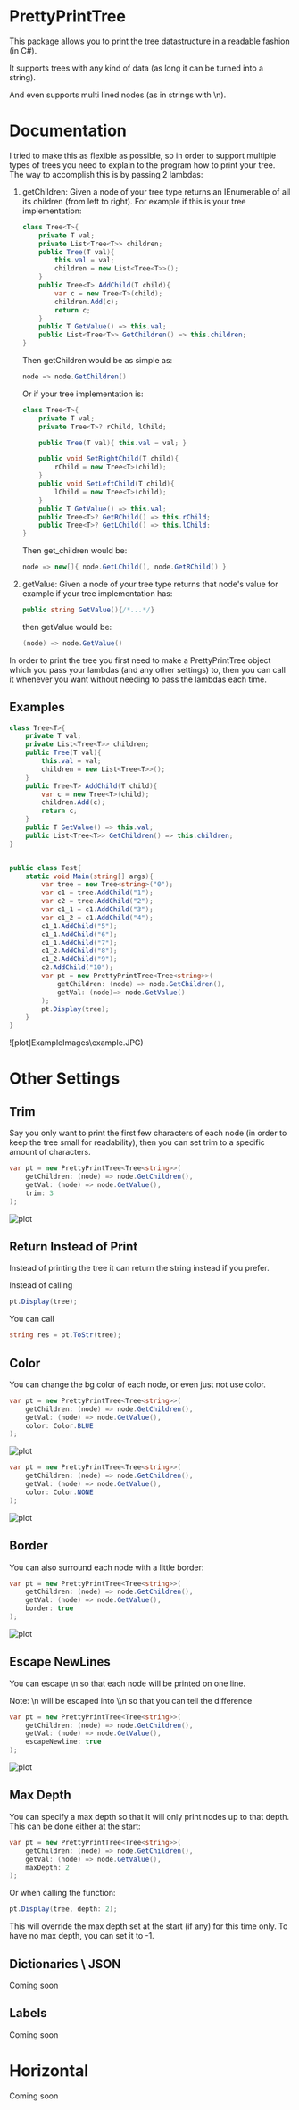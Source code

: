 # PrettyPrintTree

This package allows you to print the tree datastructure in a readable fashion (in C#).

It supports trees with any kind of data (as long it can be turned into a string).

And even supports multi lined nodes (as in strings with \n).



# Documentation

I tried to make this as flexible as possible, so in order to support multiple types of trees
you need to explain to the program how to print your tree. The way to accomplish this is by passing 2 lambdas:
1) getChildren: Given a node of your tree type returns an IEnumerable of all its children (from left to right).
    For example if this is your tree implementation:
    ```csharp
    class Tree<T>{
        private T val;
        private List<Tree<T>> children;
        public Tree(T val){
            this.val = val;
            children = new List<Tree<T>>();
        }
        public Tree<T> AddChild(T child){
            var c = new Tree<T>(child);
            children.Add(c);
            return c;
        }
        public T GetValue() => this.val;
        public List<Tree<T>> GetChildren() => this.children;
    }
    ```
    Then getChildren would be as simple as:
    ```csharp
    node => node.GetChildren()
    ```
    Or if your tree implementation is:
    ```csharp
    class Tree<T>{
        private T val;
        private Tree<T>? rChild, lChild;

        public Tree(T val){ this.val = val; }

        public void SetRightChild(T child){
            rChild = new Tree<T>(child);
        }
        public void SetLeftChild(T child){
            lChild = new Tree<T>(child);
        }
        public T GetValue() => this.val; 
        public Tree<T>? GetRChild() => this.rChild; 
        public Tree<T>? GetLChild() => this.lChild;
    }
    ```
    Then get_children would be:
    ```csharp
    node => new[]{ node.GetLChild(), node.GetRChild() }
    ```

2) getValue: Given a node of your tree type returns that node's value
    for example if your tree implementation has:
    ```csharp
    public string GetValue(){/*...*/}
    ```
    then getValue would be:
    ```csharp
    (node) => node.GetValue()
    ```


In order to print the tree you first need to make a PrettyPrintTree object which you pass your lambdas (and any other settings) to, then you can call it whenever you want without needing to pass the lambdas each time.


## Examples

```csharp
class Tree<T>{
    private T val;
    private List<Tree<T>> children;
    public Tree(T val){
        this.val = val;
        children = new List<Tree<T>>();
    }
    public Tree<T> AddChild(T child){
        var c = new Tree<T>(child);
        children.Add(c);
        return c;
    }
    public T GetValue() => this.val;
    public List<Tree<T>> GetChildren() => this.children;
}


public class Test{
    static void Main(string[] args){
        var tree = new Tree<string>("0");
        var c1 = tree.AddChild("1");
        var c2 = tree.AddChild("2");
        var c1_1 = c1.AddChild("3");
        var c1_2 = c1.AddChild("4");
        c1_1.AddChild("5");
        c1_1.AddChild("6");
        c1_1.AddChild("7");
        c1_2.AddChild("8");
        c1_2.AddChild("9");
        c2.AddChild("10");
        var pt = new PrettyPrintTree<Tree<string>>(
            getChildren: (node) => node.GetChildren(),
            getVal: (node)=> node.GetValue()
        );
        pt.Display(tree);
    }
}
```
![plot]ExampleImages\example.JPG)


# Other Settings


## Trim
Say you only want to print the first few characters of each node (in order to keep the tree small for readability),
then you can set trim to a specific amount of characters.

```csharp
var pt = new PrettyPrintTree<Tree<string>>(
    getChildren: (node) => node.GetChildren(),
    getVal: (node) => node.GetValue(),
    trim: 3
);
```
![plot](ExampleImages\trim.JPG)


## Return Instead of Print
Instead of printing the tree it can return the string instead if you prefer.

Instead of calling
```csharp
pt.Display(tree);
```
You can call
```csharp
string res = pt.ToStr(tree);
```


## Color
You can change the bg color of each node, or even just not use color.

```csharp
var pt = new PrettyPrintTree<Tree<string>>(
    getChildren: (node) => node.GetChildren(),
    getVal: (node) => node.GetValue(),
    color: Color.BLUE
);
```
![plot](ExampleImages\blue.JPG)
```csharp
var pt = new PrettyPrintTree<Tree<string>>(
    getChildren: (node) => node.GetChildren(),
    getVal: (node) => node.GetValue(),
    color: Color.NONE
);
```
![plot](ExampleImages\no_color.JPG)


## Border
You can also surround each node with a little border:
```csharp
var pt = new PrettyPrintTree<Tree<string>>(
    getChildren: (node) => node.GetChildren(),
    getVal: (node) => node.GetValue(),
    border: true
);
```
![plot](ExampleImages\border.JPG)


## Escape NewLines
You can escape \n so that each node will be printed on one line.

Note: \\n will be escaped into \\\\n so that you can tell the difference
```csharp
var pt = new PrettyPrintTree<Tree<string>>(
    getChildren: (node) => node.GetChildren(),
    getVal: (node) => node.GetValue(),
    escapeNewline: true
);
```
![plot](ExampleImages\new_line.JPG)


## Max Depth
You can specify a max depth so that it will only print nodes up to that depth.
This can be done either at the start:
```csharp
var pt = new PrettyPrintTree<Tree<string>>(
    getChildren: (node) => node.GetChildren(),
    getVal: (node) => node.GetValue(),
    maxDepth: 2
);
```
Or when calling the function:
```csharp
pt.Display(tree, depth: 2);
```
This will override the max depth set at the start (if any) for this time only.
To have no max depth, you can set it to -1.


## Dictionaries \ JSON

Coming soon


## Labels

Coming soon


# Horizontal

Coming soon